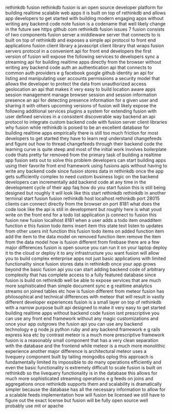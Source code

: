 rethinkdb fusion rethinkdb fusion is an open source developer platform for building realtime scalable web apps it is built on top of rethinkdb and allows app developers to get started with building modern engaging apps without writing any backend code note fusion is a codename that well likely change in the future see https github com rethinkdb fusion issues 7 fusion consists of two components fusion server a middleware server that connects to is built on top of rethinkdb and exposes a simple api protocol to front end applications fusion client library a javascript client library that wraps fusion servers protocol in a convenient api for front end developers the first version of fusion will expose the following services to developers sync a streaming api for building realtime apps directly from the browser without writing any backend code auth an authentication api that connects to common auth providers e g facebook google github identity an api for listing and manipulating user accounts permissions a security model that allows the developer to protect the data from unauthorized access geolocation an api that makes it very easy to build location aware apps session management manage browser session and session information presence an api for detecting presence information for a given user and sharing it with others upcoming versions of fusion will likely expose the following additional services plugins a system for extending fusion with user defined services in a consistent discoverable way backend an api protocol to integrate custom backend code with fusion server client libraries why fusion while rethinkdb is poised to be an excellent database for building realtime apps empirically there is still too much friction for most developers to get started they have to learn reql understand changefeeds and figure out how to thread changefeeds through their backend code the learning curve is quite steep and most of the initial work involves boilerplate code thats pretty far removed from the primary task of building a realtime app fusion sets out to solve this problem developers can start building apps using their favorite front end framework using fusions apis without having to write any backend code since fusion stores data in rethinkdb once the app gets sufficiently complex to need custom business logic on the backend developers can incrementally add backend code at any time in the development cycle of their app faq how do you start fusion this is still being designed but roughly it will look like this start rethinkdb rethinkdb in another terminal start fusion fusion rethinkdb host localhost rethinkdb port 28015 clients can connect directly from the browser on port 8181 what does the code look like the api is still in development but roughly here is what youd write on the front end for a todo list application js connect to fusion this fusion new fusion localhost 8181 when a user adds a todo item onadditem function e this fusion todo items insert item this state text listen to updates from other users init function this fusion todo items on added function item add the item to the data model on removed function item remove the item from the data model how is fusion different from firebase there are a few major differences fusion is open source you can run it on your laptop deploy it to the cloud or deploy it to any infrastructure you want fusion will allow you to build complex enterprise apps not just basic applications with limited functionality since fusion stores data in rethinkdb once your app grows beyond the basic fusion api you can start adding backend code of arbitrary complexity that has complete access to a fully featured database since fusion is build on rethinkdb well be able to expose services that are much more sophisticated than simple document sync e g realtime analytics streams on joined tables etc how is fusion different from meteor fusion has philosophical and technical differences with meteor that will result in vastly different developer experiences fusion is a small layer on top of rethinkdb with a narrow purpose built api designed to make it very easy to get started building realtime apps without backend code fusion isnt prescriptive you can use any front end framework without any magic customizations and once your app outgrows the fusion api you can use any backend technology e g node js python ruby and any backend framework e g rails express koa etc by contrast meteor is a much more prescriptive framework fusion is a reasonably small component that has a very clean separation with the database and the frontend while meteor is a much more monolithic experience another major difference is architectural meteor uses a livequery component built by tailing mongodbs oplog this approach is fundamentally limited its impossible to do many operations efficiently and even the basic functionality is extremely difficult to scale fusion is built on rethinkdb so the livequery functionality is in the database this allows for much more sophisticated streaming operations e g feeds on joins and aggregations once rethinkdb supports them and scalability is dramatically simpler because the database has all the necessary information to allow for a scalable feeds implementation how will fusion be licensed we still have to figure out the exact license but fusion will be fully open source well probably use mit or apache